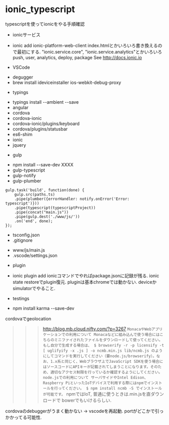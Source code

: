 # ionic_typescript

typescriptを使ってionicをやる手順確認

+ ionicサービス
 - ionic add ionic-platform-web-client
index.htmlとかいろいろ書き換えるので最初にする.
"ionic.service.core", "ionic.service.analytics"とかいろいろ
push, user, analytics, deploy, package
See http://docs.ionic.io
+ VSCode
 - degugger
 - brew install ideviceinstaller ios-webkit-debug-proxy
+ typings
 - typings install --ambient --save
 - angular
 - cordova
 - cordova-ionic
 - cordova-ionic/plugins/keyboard
 - cordova/plugins/statusbar
 - es6-shim
 - ionic
 - jquery
+ gulp
 - npm install --save-dev XXXX
 - gulp-typescript
 - gulp-notify
 - gulp-plumber
```
gulp.task('build', function(done) {
    gulp.src(paths.ts)
    .pipe(plumber({errorHandler: notify.onError('Error: typescript')}))
    .pipe(typescript(typescriptProject))
    .pipe(concat("main.js"))
    .pipe(gulp.dest('./www/js/'))
    .on('end', done);
});
```
+ tsconfig.json
+ .gitignore
 - www/js/main.js
 - .vscode/settings.json
+ plugin
 - ionic plugin add
ionicコマンドでやればpackage.jsonに記録が残る.
ionic state restoreでplugin復元.
pluginは基本chromeでは動かない. deviceかsimulatorでやること.
+ testings
 - npm install karma --save-dev

cordovaでgeolocation
<meta http-equiv="Content-Security-Policy" content="default-src *; script-src 'self' 'unsafe-inline' 'unsafe-eval' *; style-src  'self' 'unsafe-inline' *">

>>> http://blog.mb.cloud.nifty.com/?p=3267
``
MonacaやWebアプリケーションでの利用について
Monacaなどに組み込んで使う場合にはこちらのミニファイされたファイルをダウンロードして使ってください。もし自分で生成する場合は、
$ browserify -r -p licensify -t [ uglifyify -x .js ] -o ncmb.min.js lib/ncmb.js
のようにしてコマンドを実行してください（要node.js/browserify）。なお、1.x系と同じく、Webブラウザ上でJavaScript SDKを使う場合にはソースコードにAPIキーが記載されてしまうことになります。そのため、適切なアクセス制限を行っているか確認するようにしてください。
node.jsでの利用について
サーバサイドやIntel Edison、Raspberry PiといったIoTデバイスで利用する際にはnpmでインストールを行ってください。
$ npm install ncmb -S
でインストールが可能です。
``
npmではIoT, 普通に使うときは.min.jsを直ダウンロードで
> bowerでもいけるらしい.

cordovaのdebuggerがうまく動かない -> vscodeを再起動. portがどこかで引っかかってる可能性.
